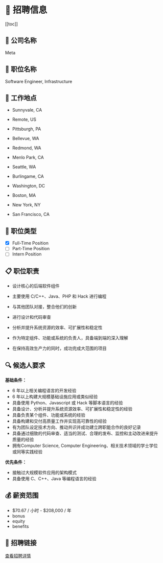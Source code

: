# 📌 招聘信息
[[toc]]

## 🏢 公司名称

Meta

## 💼 职位名称

Software Engineer, Infrastructure

## 📍 工作地点

- Sunnyvale, CA

- Remote, US

- Pittsburgh, PA

- Bellevue, WA

- Redmond, WA

- Menlo Park, CA

- Seattle, WA

- Burlingame, CA

- Washington, DC

- Boston, MA

- New York, NY

- San Francisco, CA

## 📝 职位类型

- [x] Full-Time Position
- [ ] Part-Time Position
- [ ] Intern Position

## 📋 职位职责

- 设计核心的后端软件组件

- 主要使用 C/C++、Java、PHP 和 Hack 进行编程

- 与其他团队对接，整合他们的创新

- 进行设计和代码审查

- 分析并提升系统资源的效率、可扩展性和稳定性

- 作为特定组件、功能或系统的负责人，具备端到端的深入理解

- 在保持高效生产力的同时，成功完成大范围的项目

## 🔍 候选人要求

**基础条件：**
- 6 年以上相关编程语言的开发经验 
- 6 年以上构建大规模基础设施应用或类似经验 
- 具备使用 Python、Javascript 或 Hack 等脚本语言的经验 
- 具备设计、分析并提升系统资源效率、可扩展性和稳定性的经验 
- 具备负责某个组件、功能或系统的经验 
- 具备构建和交付高质量工作并实现高可靠性的经验 
- 有为团队设定技术方向、推动共识并成功建立跨职能合作的良好记录 
- 具备通过细致的代码审查、适当的测试、合理的发布、监控和主动改进来提升质量的经验 
- 拥有Computer Science, Computer Engineering、相关技术领域的学士学位或同等实践经验

**优先条件：**
- 接触过大规模软件应用的架构模式 
- 具备使用 C、C++、Java 等编程语言的经验

## 💰 薪资范围

- \$70.67 / 小时 - \$208,000 / 年
- bonus
- equity
- benefits

## 🔗 招聘链接

[查看招聘详情](https://www.metacareers.com/jobs/1408007706638053/)